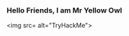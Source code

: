 ### Hello Friends, I am Mr Yellow Owl

<img src=<script src="https://tryhackme.com/badge/1155843"></script> alt="TryHackMe">


